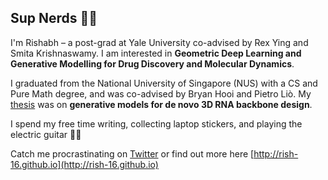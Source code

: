 ## Sup Nerds 👋🏻

I'm Rishabh – a post-grad at Yale University co-advised by Rex Ying and Smita Krishnaswamy. I am interested in **Geometric Deep Learning and Generative Modelling for Drug Discovery and Molecular Dynamics**.

I graduated from the National University of Singapore (NUS) with a CS and Pure Math degree, and was co-advised by Bryan Hooi and Pietro Liò. My [thesis](https://openreview.net/forum?id=wOc1Yx5s09) was on **generative models for de novo 3D RNA backbone design**.

I spend my free time writing, collecting laptop stickers, and playing the electric guitar 🤘🏻

Catch me procrastinating on [Twitter](https://twitter.com/rishabh16_) or find out more here [http://rish-16.github.io](http://rish-16.github.io)
